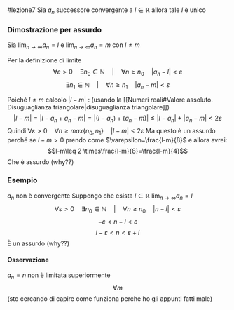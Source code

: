 #lezione7
Sia $a_{n}$ successore convergente a $l\in \mathbb{R}$ allora tale $l$ è unico

### Dimostrazione per assurdo
Sia $\lim_{ n \to \infty } a_{n}=l$ e $\lim_{ n \to \infty } a_{n} = m$ con $l \neq m$

Per la definizione di limite
$$\forall \varepsilon>0 \quad \exists n_{0} \in \mathbb{N} \quad|\quad \forall n \geq n_{0} \quad |a_{n}-l|<\varepsilon$$
$$\exists n_{1} \in \mathbb{N} \quad|\quad \forall n \geq n_{1} \quad |a_{n}-m|<\varepsilon$$

Poiché $l\neq m$ calcolo $|l-m|$ :
(usando la [[Numeri reali#Valore assoluto. Disuguaglianza triangolare|disuguaglianza triangolare]])
$$|l-m|=|l-a_{n}+a_{n}-m|=|(l-a_{n})+(a_{n}-m)|\leq |l-a_{n}|+|a_{n}-m|<2 \varepsilon$$
Quindi $\forall \varepsilon>0 \quad \forall n \geq max\{n_{0},n_{1}\} \quad |l-m|<2\varepsilon$ 
Ma questo è un assurdo perché se $l-m>0$ prendo come $\varepsilon=\frac{l-m}{8}$ e allora avrei:
$$l-m\leq 2 \times\frac{l-m}{8}=\frac{l-m}{4}$$
Che è assurdo (why??)

### Esempio
$a_{n}$ non è convergente
Suppongo che esista $l\in \mathbb{R}$ $\lim_{n \to \infty}{a_{n}}=l$
$$\forall \varepsilon>0 \quad \exists n_{0} \in \mathbb{N} \quad | \quad \forall n \geq n_{0} \quad |n-l| < \varepsilon$$
$$-\varepsilon < n-l<\varepsilon$$
$$l-\varepsilon < n < \varepsilon + l$$
È un assurdo (why??) 
#### Osservazione
$a_{n}=n$ non è limitata superiormente
$$\forall m $$
(sto cercando di capire come funziona perche ho gli appunti fatti male)